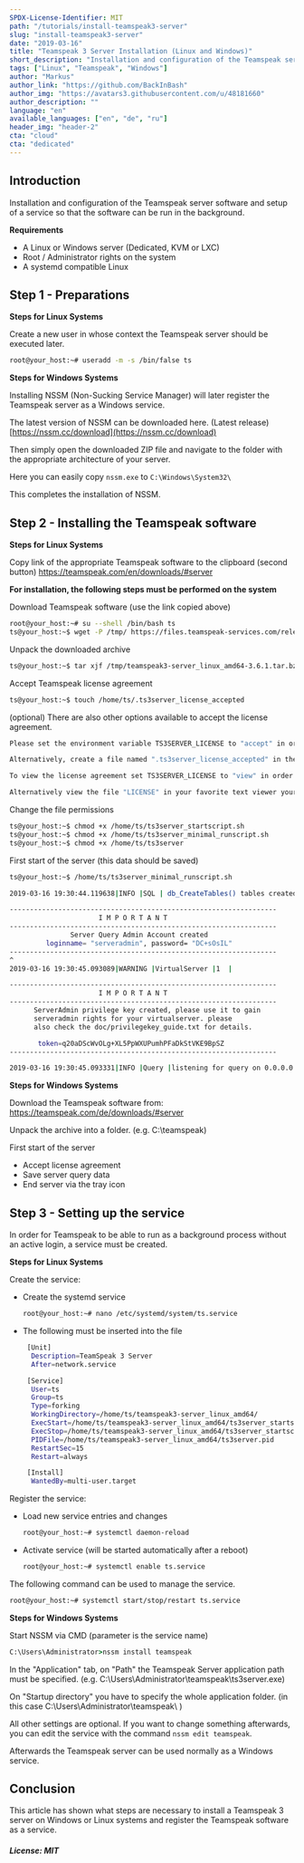```yaml
---
SPDX-License-Identifier: MIT
path: "/tutorials/install-teamspeak3-server"
slug: "install-teamspeak3-server"
date: "2019-03-16"
title: "Teamspeak 3 Server Installation (Linux and Windows)"
short_description: "Installation and configuration of the Teamspeak server software and setup of a service so that the software can be run in the background."
tags: ["Linux", "Teamspeak", "Windows"]
author: "Markus"
author_link: "https://github.com/BackInBash"
author_img: "https://avatars3.githubusercontent.com/u/48181660"
author_description: ""
language: "en"
available_languages: ["en", "de", "ru"]
header_img: "header-2"
cta: "cloud"
cta: "dedicated"
---
```


## Introduction

Installation and configuration of the Teamspeak server software and setup of a service so that the software can be run in the background.

**Requirements**

+ A Linux or Windows server (Dedicated, KVM or LXC)
+ Root / Administrator rights on the system
+ A systemd compatible Linux

## Step 1 - Preparations

**Steps for Linux Systems**

Create a new user in whose context the Teamspeak server should be executed later.

```bash
root@your_host:~# useradd -m -s /bin/false ts
```

**Steps for Windows Systems**

Installing NSSM (Non-Sucking Service Manager) will later register the Teamspeak server as a Windows service.

The latest version of NSSM can be downloaded here. (Latest release)
[https://nssm.cc/download](https://nssm.cc/download)

Then simply open the downloaded ZIP file and navigate to the folder with the appropriate architecture of your server.

Here you can easily copy `nssm.exe` to `C:\Windows\System32\`

This completes the installation of NSSM.

## Step 2 - Installing the Teamspeak software

**Steps for Linux Systems**

Copy link of the appropriate Teamspeak software to the clipboard (second button)
https://teamspeak.com/en/downloads/#server

**For installation, the following steps must be performed on the system**

Download Teamspeak software (use the link copied above)

```bash
root@your_host:~# su --shell /bin/bash ts
ts@your_host:~$ wget -P /tmp/ https://files.teamspeak-services.com/releases/server/3.6.1/teamspeak3-server_linux_amd64-3.6.1.tar.bz2
```

Unpack the downloaded archive

```bash
ts@your_host:~$ tar xjf /tmp/teamspeak3-server_linux_amd64-3.6.1.tar.bz2 -C /home/ts
```

Accept Teamspeak license agreement

```bash
ts@your_host:~$ touch /home/ts/.ts3server_license_accepted
```

(optional) There are also other options available to accept the license agreement.

```bash
Please set the environment variable TS3SERVER_LICENSE to "accept" in order to accept the license agreement.

Alternatively, create a file named ".ts3server_license_accepted" in the working directory or start the server with the command line parameter "license_accepted=1".

To view the license agreement set TS3SERVER_LICENSE to "view" in order to print the license to the console.

Alternatively view the file "LICENSE" in your favorite text viewer yourself.
```

Change the file permissions

```bash
ts@your_host:~$ chmod +x /home/ts/ts3server_startscript.sh
ts@your_host:~$ chmod +x /home/ts/ts3server_minimal_runscript.sh
ts@your_host:~$ chmod +x /home/ts/ts3server
```

First start of the server (this data should be saved)

```bash
ts@your_host:~$ /home/ts/ts3server_minimal_runscript.sh

2019-03-16 19:30:44.119638|INFO |SQL | db_CreateTables() tables created

------------------------------------------------------------------
                      I M P O R T A N T                           
------------------------------------------------------------------
               Server Query Admin Account created                 
         loginname= "serveradmin", password= "DC+sOsIL"
------------------------------------------------------------------
^
2019-03-16 19:30:45.093089|WARNING |VirtualServer |1  |

------------------------------------------------------------------
                      I M P O R T A N T                           
------------------------------------------------------------------
      ServerAdmin privilege key created, please use it to gain 
      serveradmin rights for your virtualserver. please
      also check the doc/privilegekey_guide.txt for details.

       token=q20aDScWvOLg+XL5PpWXUPumhPFaDkStVKE9BpSZ
------------------------------------------------------------------

2019-03-16 19:30:45.093331|INFO |Query |listening for query on 0.0.0.0:10011, [::]:10011
```

**Steps for Windows Systems**

Download the Teamspeak software from:
https://teamspeak.com/de/downloads/#server

Unpack the archive into a folder. (e.g. C:\teamspeak)

First start of the server

+ Accept license agreement
+ Save server query data
+ End server via the tray icon

## Step 3 - Setting up the service

In order for Teamspeak to be able to run as a background process without an active login, a service must be created.

**Steps for Linux Systems**

Create the service:

+ Create the systemd service

  ```bash
  root@your_host:~# nano /etc/systemd/system/ts.service
  ```

+ The following must be inserted into the file

  ```bash
   [Unit]
    Description=TeamSpeak 3 Server
    After=network.service

   [Service]
    User=ts
    Group=ts
    Type=forking
    WorkingDirectory=/home/ts/teamspeak3-server_linux_amd64/
    ExecStart=/home/ts/teamspeak3-server_linux_amd64/ts3server_startscript.sh start
    ExecStop=/home/ts/teamspeak3-server_linux_amd64/ts3server_startscript.sh stop
    PIDFile=/home/ts/teamspeak3-server_linux_amd64/ts3server.pid
    RestartSec=15
    Restart=always

   [Install]
    WantedBy=multi-user.target
  ```

Register the service:

+ Load new service entries and changes

  ```bash
  root@your_host:~# systemctl daemon-reload
  ```

+ Activate service (will be started automatically after a reboot)

  ```bash
  root@your_host:~# systemctl enable ts.service
  ```

The following command can be used to manage the service.

```bash
root@your_host:~# systemctl start/stop/restart ts.service
```

**Steps for Windows Systems**

Start NSSM via CMD (parameter is the service name)

```cmd
C:\Users\Administrator>nssm install teamspeak
```

In the "Application" tab, on "Path" the Teamspeak Server application path must be specified. (e.g. C:\Users\Administrator\teamspeak\ts3server.exe)

On "Startup directory" you have to specify the whole application folder. (in this case C:\Users\Administrator\teamspeak\ )

All other settings are optional. If you want to change something afterwards, you can edit the service with the command `nssm edit teamspeak`.

Afterwards the Teamspeak server can be used normally as a Windows service.

## Conclusion

This article has shown what steps are necessary to install a Teamspeak 3 server on Windows or Linux systems and register the Teamspeak software as a service.

##### License: MIT

<!---

Contributors's Certificate of Origin

By making a contribution to this project, I certify that:

(a) The contribution was created in whole or in part by me and I have
    the right to submit it under the license indicated in the file; or

(b) The contribution is based upon previous work that, to the best of my
    knowledge, is covered under an appropriate license and I have the
    right under that license to submit that work with modifications,
    whether created in whole or in part by me, under the same license
    (unless I am permitted to submit under a different license), as
    indicated in the file; or

(c) The contribution was provided directly to me by some other person
    who certified (a), (b) or (c) and I have not modified it.

(d) I understand and agree that this project and the contribution are
    public and that a record of the contribution (including all personal
    information I submit with it, including my sign-off) is maintained
    indefinitely and may be redistributed consistent with this project
    or the license(s) involved.

Signed-off-by: Markus, markus@omg-network.de

-->
